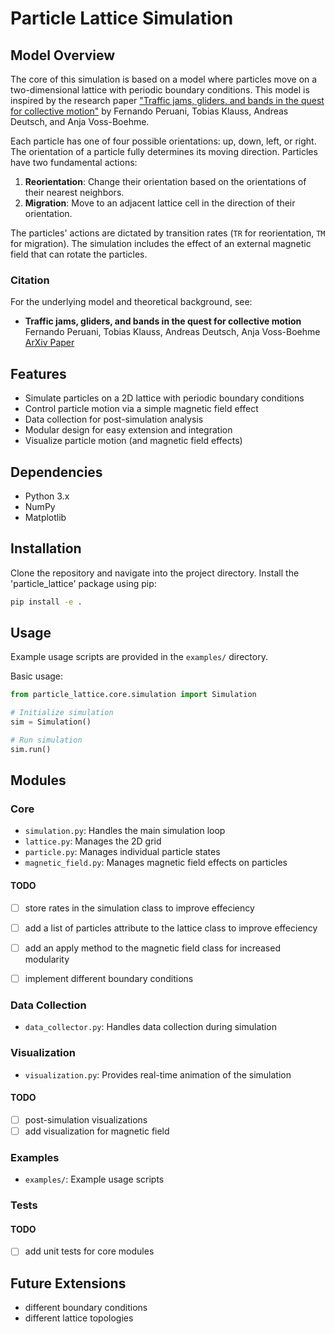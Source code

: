 # Particle Lattice Simulation

## Model Overview

The core of this simulation is based on a model where particles move on a two-dimensional lattice with periodic boundary conditions. This model is inspired by the research paper ["Traffic jams, gliders, and bands in the quest for collective motion"](https://arxiv.org/pdf/1302.3797.pdf) by Fernando Peruani, Tobias Klauss, Andreas Deutsch, and Anja Voss-Boehme.

Each particle has one of four possible orientations: up, down, left, or right. The orientation of a particle fully determines its moving direction. Particles have two fundamental actions:

1. **Reorientation**: Change their orientation based on the orientations of their nearest neighbors.
2. **Migration**: Move to an adjacent lattice cell in the direction of their orientation.

The particles' actions are dictated by transition rates (`TR` for reorientation, `TM` for migration). The simulation includes the effect of an external magnetic field that can rotate the particles.

### Citation

For the underlying model and theoretical background, see:

- **Traffic jams, gliders, and bands in the quest for collective motion**  
  Fernando Peruani, Tobias Klauss, Andreas Deutsch, Anja Voss-Boehme  
  [ArXiv Paper](https://arxiv.org/pdf/1302.3797.pdf)

## Features

- Simulate particles on a 2D lattice with periodic boundary conditions
- Control particle motion via a simple magnetic field effect
- Data collection for post-simulation analysis
- Modular design for easy extension and integration
- Visualize particle motion (and magnetic field effects)

## Dependencies

- Python 3.x
- NumPy
- Matplotlib

## Installation

Clone the repository and navigate into the project directory. Install the 'particle_lattice' package using pip:

```bash
pip install -e .
```

## Usage

Example usage scripts are provided in the `examples/` directory.

Basic usage:

```python
from particle_lattice.core.simulation import Simulation

# Initialize simulation
sim = Simulation()

# Run simulation
sim.run()
```

## Modules

### Core

- `simulation.py`: Handles the main simulation loop
- `lattice.py`: Manages the 2D grid
- `particle.py`: Manages individual particle states
- `magnetic_field.py`: Manages magnetic field effects on particles

#### TODO
- [  ] store rates in the simulation class to improve effeciency
- [  ] add a list of particles attribute to the lattice class to improve effeciency
- [  ] add an apply method to the magnetic field class for increased modularity
- [  ] implement different boundary conditions


### Data Collection

- `data_collector.py`: Handles data collection during simulation

### Visualization

- `visualization.py`: Provides real-time animation of the simulation

#### TODO
- [  ] post-simulation visualizations
- [  ] add visualization for magnetic field

### Examples

- `examples/`: Example usage scripts

### Tests

#### TODO
- [  ] add unit tests for core modules


## Future Extensions

- different boundary conditions
- different lattice topologies





